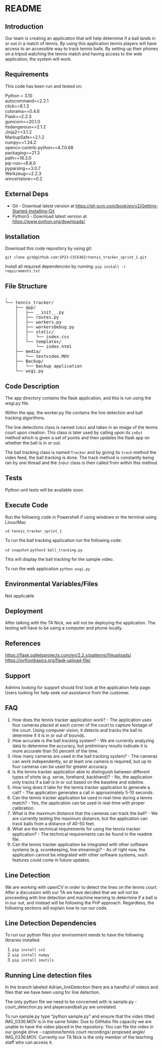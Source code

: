 # README


## Introduction ##


Our team is creating an application that will help determine if a ball lands in or out in a match of tennis. By using this application tennis players will have access to an accessible way to track tennis balls. By setting up their phones on a tripod watching the tennis match and having access to the web application, the system will work. 


## Requirements ##


This code has been run and tested on:


Python = 3.10 \
autocommand==2.2.1 \
click==8.1.3 \
colorama==0.4.6 \
Flask==2.2.3 \
gunicorn==20.1.0 \
itsdangerous==2.1.2 \
Jinja2==3.1.2 \
MarkupSafe==2.1.2 \
numpy==1.24.2 \
opencv-contrib-python==4.7.0.68 \
packaging==21.3 \
path==16.3.0 \
pip-run==8.8.0 \
pyparsing==3.0.7 \
Werkzeug==2.2.3 \
wincertstore==0.2 





## External Deps  ##


* Git - Downloat latest version at https://git-scm.com/book/en/v2/Getting-Started-Installing-Git
* Python3 - Download latest version at https://www.python.org/downloads/


## Installation ##


Download this code repository by using git:


 `git clone git@github.com:SP23-CSCE482/tennis_tracker_sprint_1.git`
 
Install all required dependencies by running:
 `pip install -r requirements.txt`


## File Structure ## 
<pre>
.
└── tennis_tracker/ 
    ├── app/ 
    │   ├── __init__.py 
    │   ├── routes.py 
    │   ├── workers.py 
    │   ├── workersDebug.py 
    │   ├── static/ 
    │   │   └── index.css 
    │   └── templates/ 
    │       └── index.html 
    ├── media/ 
    │   └── testvideo.MOV 
    ├── Backup/ 
    │   └── backup application 
    └── wsgi.py 
</pre>

## Code Description ## 

The app directory contains the flask application, and this is run using the wsgi.py file. 

Within the app, the worker.py file contains the line detection and ball tracking algorithms. 

The line detections class is named `InOut` and takes in an image of the tennis court upon creation. This class is later used by calling upon its `inOut` method which is given a set of points and then updates the flask app on whether the ball is in or out. 

The ball tracking class is named `Tracker` and by giving its `track` method the video feed, the ball tracking is done. The track method is constantly being ran by one thread and the `InOut` class is then called from within this method. 


## Tests ##


Python unit tests will be available soon.


## Execute Code ##


Run the following code in Powershell if using windows or the terminal using Linux/Mac


  `cd tennis_tracker_sprint_1`


To run the ball tracking application run the following code:


  `cd snapshot`
  `python3 ball_tracking.py`


This will display the ball tracking for the sample video.


To run the web application 
`python wsgi.py`


## Environmental Variables/Files ##


Not applicable




## Deployment ##


After talking with the TA Nick, we will not be deploying the application. 
The testing will have to be using a computer and phone locally. 


## References ##
https://flask.palletsprojects.com/en/2.2.x/patterns/fileuploads/
https://pythonbasics.org/flask-upload-file/




## Support ##


Admins looking for support should first look at the application help page.
Users looking for help seek out assistance from the customer.

## FAQ ##

1. How does the tennis tracker application work? - The application uses four cameras placed at each corner of the court to capture footage of the court. Using computer  vision, it detects and tracks the ball to determine if it is in or out of bounds.
2. How accurate is the ball tracking system? - We are currently analyzing data to determine the accuracy, but preliminary results indicate it is more accurate than 50 percent of the time.
3. How many cameras are used in the ball tracking system? - The cameras can work independently, so at least one camera is required, but up to four cameras can be used for greater accuracy.
4. Is the tennis tracker application able to distinguish between different types of shots (e.g. serve, forehand, backhand)? - No, the application only tracks if a ball is in or out based on the baseline and sideline.
5. How long does it take for the tennis tracker application to generate a call? - The application generates a call in approximately 5-10 seconds.
6. Can the tennis tracker application be used in real-time during a tennis match? - Yes, the application can be used in real-time with proper calibration.
7. What is the maximum distance that the cameras can track the ball? - We are currently testing the maximum distance, but the application can track balls from a distance of 40-50 feet.
8. What are the technical requirements for using the tennis tracker application? - The technical requirements can be found in the readme file.
9. Can the tennis tracker application be integrated with other software systems (e.g. scorekeeping, live streaming)? - As of right now, the application cannot be integrated with other software systems, such features could come in future updates. 


## Line Detection ## 
We are working with openCV in order to detect the lines on the tennis court. After a discussion with our TA we have decided that we will not be proceeding with line detection and machine learning to determine if a ball is in our out, and instead will be following the PnP approach. Regardless, the following sections will explain how to run our code. 


## Line Detection Dependencies ##


To run our python files your environment needs to have the following libraries installed:
1. `pip install cv2`
2. `pip install numpy`
2. `pip install imutils`


## Running Line detection files ##
In the branch labeled Adrian_lineDetection there are a handful of videos and files that we have been using for line detection. 


The only python file we need to be concerned with is sample.py - court_detection.py and playersandball.py are unrelated. 


To run sample.py type “python sample.py” and ensure that the video titled IMG_0336.MOV is in the same folder. Due to GitHubs file capacity we are unable to have the video placed in the repository. You can file the video in our google drive - capstone/tennis court recordings/ proposed angle/ IMG_0336.MOV. Currently our TA Nick is the only member of the teaching staff who can access it. 

